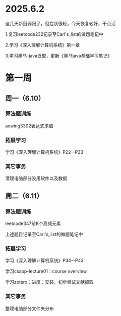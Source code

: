 # 2025.6.2
这几天新冠弱阳了，但症状很轻，今天恢复较好，干点活

1.复习leetcode232记录至Carl's_list的做题笔记中

2.学习《深入理解计算机系统》第一章

3.学习黑马-java泛型，更新《黑马java基础学习笔记》

# 第一周
## 周一（6.10）
### 算法题训练
acwing3302表达式求值
### 拓展学习
学习《深入理解计算机系统》P22--P33
### 其它事务
清理电脑部分没用软件以及数据

## 周二（6.11）
### 算法题训练
leetcode347前K个高频元素

上述题目记录至Carl's_list的做题笔记中
### 拓展学习
学习《深入理解计算机系统》P34--P43

学习csapp-lecture01：course overview

学习zotero；进度：安装、初步尝试文献抓取
### 其它事务
整理电脑部分文件夹分布

